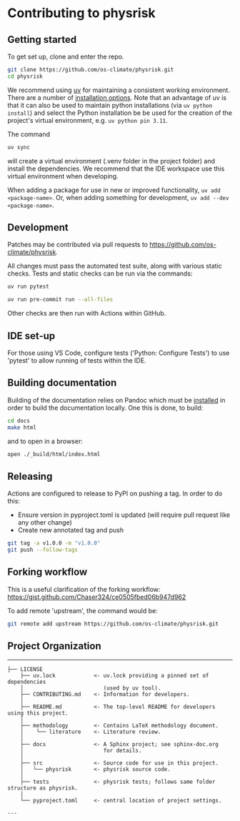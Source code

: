 # Contributing to physrisk

## Getting started

To get set up, clone and enter the repo.

```bash
git clone https://github.com/os-climate/physrisk.git
cd physrisk
```

We recommend using [uv](https://docs.astral.sh/uv/) for maintaining a consistent working environment.
There are a number of [installation options](https://docs.astral.sh/uv/getting-started/installation/).
Note that an advantage of uv is that it can also be used to maintain python installations
(via ```uv python install```) and select the Python installation be be used for the creation of the
project's virtual environment, e.g. ```uv python pin 3.11```.

The command

```bash
uv sync
```

will create a virtual environment (.venv folder in the project
folder) and install the dependencies.
We recommend that the IDE workspace use this virtual environment when
developing.

When adding a package for use in new or improved functionality,
`uv add <package-name>`. Or, when adding something for
development, `uv add --dev <package-name>`.

## Development

Patches may be contributed via pull requests to
<https://github.com/os-climate/physrisk>.

All changes must pass the automated test suite, along with various static
checks. Tests and static checks can be run via the commands:

```bash
uv run pytest
```

```bash
uv run pre-commit run --all-files
```

Other checks are then run with Actions within GitHub.

## IDE set-up

For those using VS Code, configure tests ('Python: Configure Tests') to
use 'pytest' to allow running of tests within the IDE.

## Building documentation

Building of the documentation relies on Pandoc which must be [installed]((https://pandoc.org/installing.html))
in order to build the documentation locally. One this is done, to build:

```bash
cd docs
make html
```

and to open in a browser:

```bash
open ./_build/html/index.html
```

## Releasing

Actions are configured to release to PyPI on pushing a tag. In order to
do this:

- Ensure version in pyproject.toml is updated (will require pull request
  like any other change)
- Create new annotated tag and push

```bash
git tag -a v1.0.0 -m "v1.0.0"
git push --follow-tags
```

## Forking workflow

This is a useful clarification of the forking workflow:
<https://gist.github.com/Chaser324/ce0505fbed06b947d962>

To add remote 'upstream', the command would be:

```bash
git remote add upstream https://github.com/os-climate/physrisk.git
```

## Project Organization

---

```text
├── LICENSE
    ├── uv.lock            <- uv.lock providing a pinned set of dependencies
    │                         (used by uv tool).
    ├── CONTRIBUTING.md    <- Information for developers.
    │
    ├── README.md          <- The top-level README for developers using this project.
    │
    ├── methodology        <- Contains LaTeX methodology document.
    │    └── literature    <- Literature review.
    │
    ├── docs               <- A Sphinx project; see sphinx-doc.org
    │                         for details.
    │
    ├── src                <- Source code for use in this project.
    │   └── physrisk       <- physrisk source code.
    │    
    ├── tests              <- physrisk tests; follows same folder structure as physrisk.
    │
    └── pyproject.toml     <- central location of project settings.

---
